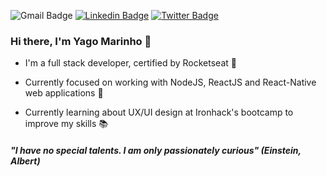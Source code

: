 ![Gmail Badge](https://img.shields.io/badge/-marinho.rj2@hotmail.com-fafafa?style=flat-square&logo=gmail&logoColor=red&link=https://github.com/yagomarinho)
[![Linkedin Badge](https://img.shields.io/badge/-Yago_Marinho-blue?style=flat-square&logo=Linkedin&logoColor=white&link=https://www.linkedin.com/in/yago-marinho/)](https://www.linkedin.com/in/yago-marinho/)
[![Twitter Badge](https://img.shields.io/badge/-@marinho_rj2-1ca0f1?style=flat-square&labelColor=1ca0f1&logo=twitter&logoColor=white&link=https://twitter.com/marinho_rj2)](https://twitter.com/marinho_rj2)

### Hi there, I'm Yago Marinho 👋

* I'm a full stack developer, certified by Rocketseat :purple_heart:  

* Currently focused on working with NodeJS, ReactJS and React-Native web applications :dart:  

* Currently learning about UX/UI design at Ironhack's bootcamp to improve my skills :books:  

##### *"I have no special talents. I am only passionately curious"* (Einstein, Albert)
<!--
**yagomarinho/yagomarinho** is a ✨ _special_ ✨ repository because its `README.md` (this file) appears on your GitHub profile.

Here are some ideas to get you started:

- 🔭 I’m currently working on ...
- 🌱 I’m currently learning ...
- 👯 I’m looking to collaborate on ...
- 🤔 I’m looking for help with ...
- 💬 Ask me about ...
- 📫 How to reach me: ...
- 😄 Pronouns: ...
- ⚡ Fun fact: ...
-->
